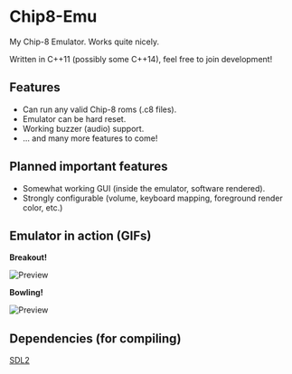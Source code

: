 Chip8-Emu
=========

My Chip-8 Emulator. Works quite nicely.

Written in C++11 (possibly some C++14), feel free to join development!

## Features

* Can run any valid Chip-8 roms (.c8 files).
* Emulator can be hard reset.
* Working buzzer (audio) support.
* ... and many more features to come!

## Planned important features

* Somewhat working GUI (inside the emulator, software rendered).
* Strongly configurable (volume, keyboard mapping, foreground render color, etc.)

## Emulator in action (GIFs)

**Breakout!**

![Preview](http://i.imgur.com/Ok7tXGk.gif "The emulator running Breakout")

**Bowling!**

![Preview](http://i.imgur.com/WTnhNuV.gif "The emulator running Bowling")

## Dependencies (for compiling)

[SDL2](http://libsdl.org)
